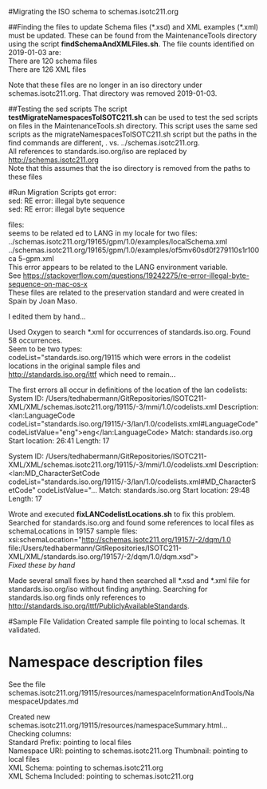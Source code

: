 #Migrating the ISO schema to schemas.isotc211.org

##Finding the files to update
Schema files (\*.xsd) and XML examples (\*.xml) must be updated. These can be found from the MaintenanceTools directory using the script **findSchemaAndXMLFiles.sh**. The file counts identified on 2019-01-03 are:  
There are 120 schema files  
There are 126 XML files  

Note that these files are no longer in an iso directory under schemas.isotc211.org. That directory was removed 2019-01-03.

##Testing the sed scripts
The script **testMigrateNamespacesToISOTC211.sh** can be used to test the sed scripts on files in the MaintenanceTools.sh directory. This script uses the same sed scripts as the migrateNamespacesToISOTC211.sh script but the paths in the find commands are different, . vs. ../schemas.isotc211.org.  
All references to standards.iso.org/iso are replaced by http://schemas.isotc211.org  
Note that this assumes that the iso directory is removed from the paths to these files

#Run Migration Scripts
got error:  
sed: RE error: illegal byte sequence  
sed: RE error: illegal byte sequence  

files:  
seems to be related ed to LANG in my locale for two files:  
../schemas.isotc211.org/19165/gpm/1.0/examples/localSchema.xml
../schemas.isotc211.org/19165/gpm/1.0/examples/of5mv60sd0f279110s1r100ca
5-gpm.xml  
This error appears to be related to the LANG environment variable.  
See https://stackoverflow.com/questions/19242275/re-error-illegal-byte-sequence-on-mac-os-x  
These files are related to the preservation standard and were created in Spain by Joan Maso.

I edited them by hand...

Used Oxygen to search *.xml for occurrences of standards.iso.org. Found 58 occurrences.  
Seem to be two types:  
codeList="standards.iso.org/19115 which were errors in the codelist locations in the original sample files and  
http://standards.iso.org/ittf which need to remain...  

The first errors all occur in definitions of the location of the lan codelists:  
System ID: /Users/tedhabermann/GitRepositories/ISOTC211-XML/XML/schemas.isotc211.org/19115/-3/mmi/1.0/codelists.xml
Description: <lan:LanguageCode codeList="standards.iso.org/19115/-3/lan/1.0/codelists.xml#LanguageCode" codeListValue="eng">eng</lan:LanguageCode>
Match: standards.iso.org
Start location: 26:41
Length: 17

System ID: /Users/tedhabermann/GitRepositories/ISOTC211-XML/XML/schemas.isotc211.org/19115/-3/mmi/1.0/codelists.xml
Description: <lan:MD_CharacterSetCode codeList="standards.iso.org/19115/-3/lan/1.0/codelists.xml#MD_CharacterSetCode" codeListValue="...
Match: standards.iso.org
Start location: 29:48
Length: 17

Wrote and executed **fixLANCodelistLocations.sh** to fix this problem. Searched for standards.iso.org and found some references to local files as schemaLocations in 19157 sample files:  
xsi:schemaLocation="http://schemas.isotc211.org/19157/-2/dqm/1.0 file:/Users/tedhabermann/GitRepositories/ISOTC211-XML/XML/standards.iso.org/19157/-2/dqm/1.0/dqm.xsd">  
_Fixed these by hand_

Made several small fixes by hand then searched all \*.xsd and \*.xml file for standards.iso.org/iso without finding anything. Searching for standards.iso.org finds only references to http://standards.iso.org/ittf/PubliclyAvailableStandards.

#Sample File Validation
Created sample file pointing to local schemas. It validated.

# Namespace description files
See the file schemas.isotc211.org/19115/resources/namespaceInformationAndTools/NamespaceUpdates.md

Created new schemas.isotc211.org/19115/resources/namespaceSummary.html... Checking columns:  
Standard Prefix: pointing to local files  
Namespace URI: pointing to schemas.isotc211.org
Thumbnail: pointing to local files  
XML Schema: pointing to schemas.isotc211.org  
XML Schema Included: pointing to schemas.isotc211.org  



